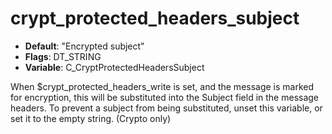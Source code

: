 # crypt_protected_headers_subject

- **Default**: "Encrypted subject"
- **Flags**: DT_STRING
- **Variable**: C_CryptProtectedHeadersSubject

When $crypt_protected_headers_write is set, and the message is marked
for encryption, this will be substituted into the Subject field in the
message headers.
To prevent a subject from being substituted, unset this variable, or set it
to the empty string.
(Crypto only)
